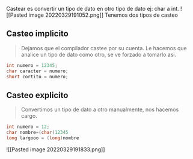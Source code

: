 Castear es convertir un tipo de dato en otro tipo de dato ej: char a int.
![[Pasted image 20220329191052.png]]
Tenemos dos tipos de casteo

## Casteo implicito 
> Dejamos que el compilador castee por su cuenta. Le hacemos que analice un tipo de dato como otro, se ve forzado a tomarlo asi. 

```c
int numero = 12345;
char caracter = numero;
short cortito = numero;
```

## Casteo explicito
>Convertimos un tipo de dato a otro manualmente, nos hacemos cargo.
```c
int numero = 12;
char nombre=(char)12345
long largooo = (long)nombre
```


![[Pasted image 20220329191833.png]]